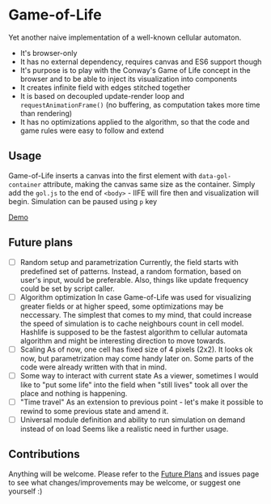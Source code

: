 # Game-of-Life
Yet another naive implementation of a well-known cellular automaton.

- It's browser-only
- It has no external dependency, requires canvas and ES6 support though
- It's purpose is to play with the Conway's Game of Life concept in the browser and to be able to inject its visualization into components
- It creates infinite field with edges stitched together
- It is based on decoupled update-render loop and `requestAnimationFrame()` (no buffering, as computation takes more time than rendering)
- It has no optimizations applied to the algorithm, so that the code and game rules were easy to follow and extend

## Usage
Game-of-Life inserts a canvas into the first element with `data-gol-container` attribute, making the canvas same size as the container. Simply add the `gol.js` to the end of `<body>` - IIFE will fire then and visualization will begin. Simulation can be paused using `p` key

[Demo](http://klaskowski.github.io/Game-of-Life/)

## Future plans
- [ ] Random setup and parametrization
	Currently, the field starts with predefined set of patterns. Instead, a random formation, based on user's input, would be preferable. Also, things like update frequency could be set by script caller.
- [ ] Algorithm optimization
	In case Game-of-Life was used for visualizing greater fields or at higher speed, some optimizations may be neccessary. The simplest that comes to my mind, that could increase the speed of simulation is to cache neighbours count in cell model. Hashlife is supposed to be the fastest algorithm to cellular automata algorithm and might be interesting direction to move towards.
- [ ] Scaling
	As of now, one cell has fixed size of 4 pixels (2x2). It looks ok now, but parametrization may come handy later on. Some parts of the code were already written with that in mind.
- [ ] Some way to interact with current state
	As a viewer, sometimes I would like to "put some life" into the field when "still lives" took all over the place and nothing is happening.
- [ ] "Time travel"
	As an extension to previous point - let's make it possible to rewind to some previous state and amend it.
- [ ] Universal module definition and ability to run simulation on demand instead of on load
	Seems like a realistic need in further usage.

## Contributions
Anything will be welcome. Please refer to the [Future Plans](https://github.com/klaskowski/Game-of-Life#future-plans) and issues page to see what changes/improvements may be welcome, or suggest one yourself :)